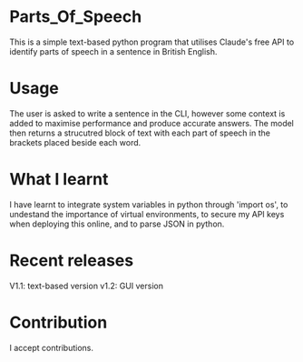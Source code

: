 # Parts_Of_Speech

This is a simple text-based python program that utilises Claude's free API to identify parts of speech in a sentence in British English. 

# Usage

The user is asked to write a sentence in the CLI, however some context is added to maximise performance and produce accurate answers. The model then returns a strucutred block of text with each part of speech in the brackets placed beside each word.

# What I learnt
I have learnt to integrate system variables in python through 'import os', to undestand the importance of virtual environments, to secure my API keys when deploying this online, and to parse JSON in python. 

# Recent releases
V1.1: text-based version
v1.2: GUI version


# Contribution
I accept contributions. 
